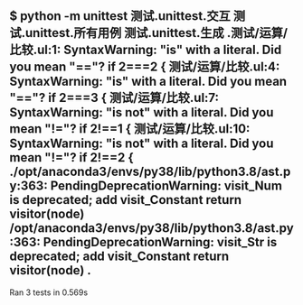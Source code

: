 $ python -m unittest 测试.unittest.交互 测试.unittest.所有用例 测试.unittest.生成
.测试/运算/比较.ul:1: SyntaxWarning: "is" with a literal. Did you mean "=="?
  if 2===2 {
测试/运算/比较.ul:4: SyntaxWarning: "is" with a literal. Did you mean "=="?
  if 2===3 {
测试/运算/比较.ul:7: SyntaxWarning: "is not" with a literal. Did you mean "!="?
  if 2!==1 {
测试/运算/比较.ul:10: SyntaxWarning: "is not" with a literal. Did you mean "!="?
  if 2!==2 {
./opt/anaconda3/envs/py38/lib/python3.8/ast.py:363: PendingDeprecationWarning: visit_Num is deprecated; add visit_Constant
  return visitor(node)
/opt/anaconda3/envs/py38/lib/python3.8/ast.py:363: PendingDeprecationWarning: visit_Str is deprecated; add visit_Constant
  return visitor(node)
.
----------------------------------------------------------------------
Ran 3 tests in 0.569s